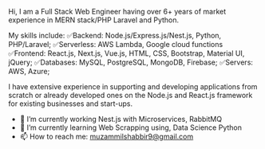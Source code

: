Hi, I am a Full Stack Web Engineer having over 6+ years of market experience in MERN stack/PHP Laravel and Python.

My skills include:
✅Backend: Node.js/Express.js/Nest.js, Python, PHP/Laravel;
✅Serverless: AWS Lambda, Google cloud functions
✅Frontend: React.js, Next.js, Vue.js, HTML, CSS, Bootstrap, Material UI, jQuery;
✅Databases: MySQL, PostgreSQL, MongoDB, Firebase;
✅Servers: AWS, Azure;

I have extensive experience in supporting and developing applications from scratch or already developed ones on the Node.js and React.js framework for existing businesses and start-ups.

- 🔭 I’m currently working Nest.js with Microservices, RabbitMQ
- 🌱 I’m currently learning Web Scrapping using, Data Science Python
- 📫 How to reach me: muzammilshabbir9@gmail.com
